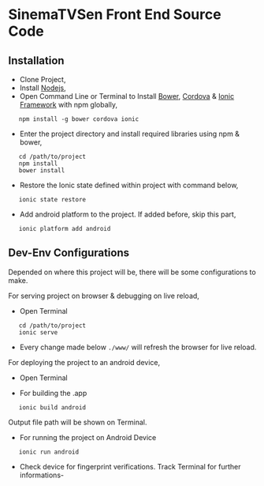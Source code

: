 # SinemaTVSen Front End Source Code

## Installation

 * Clone Project,
 * Install [Nodejs](https://nodejs.org/en/),
 * Open Command Line or Terminal to Install [Bower](https://bower.io/), [Cordova](https://cordova.apache.org/) & [Ionic Framework](http://ionicframework.com/) with npm globally, 
 ```
 	npm install -g bower cordova ionic
 ```
 
 * Enter the project directory and install required libraries using npm & bower,
 ```
	cd /path/to/project
    npm install
    bower install
 ```
 
 * Restore the Ionic state defined within project with command below,
 ```
 	ionic state restore
 ```

 * Add android platform to the project. If added before, skip this part,
 ```
 	ionic platform add android
 ```
 
## Dev-Env Configurations

 Depended on where this project will be, there will be some configurations to make. 
 
For serving project on browser & debugging on live reload,

 * Open Terminal
 ```
 	cd /path/to/project
 	ionic serve
 ```
 
 * Every change made below ```./www/``` will refresh the browser for live reload.
 
For deploying the project to an android device, 


 * Open Terminal
 
 * For building the .app
 ```
 	ionic build android
 ```
 
Output file path will be shown on Terminal.
 
 * For running the project on Android Device
 ```
 	ionic run android
 ``` 
 
 * Check device for fingerprint verifications. Track Terminal for further informations-
